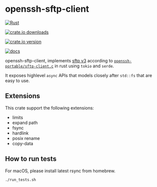 # openssh-sftp-client

[![Rust](https://github.com/openssh-rust/openssh-sftp-client/actions/workflows/rust.yml/badge.svg)](https://github.com/openssh-rust/openssh-sftp-client/actions/workflows/rust.yml)

[![crate.io downloads](https://img.shields.io/crates/d/openssh-sftp-client)](https://crates.io/crates/openssh-sftp-client)

[![crate.io version](https://img.shields.io/crates/v/openssh-sftp-client)](https://crates.io/crates/openssh-sftp-client)

[![docs](https://docs.rs/openssh-sftp-client/badge.svg)](https://docs.rs/openssh-sftp-client)

openssh-sftp-client, implements [sftp v3] according to
[`openssh-portable/sftp-client.c`] in rust using `tokio` and `serde`.

It exposes highlevel `async` APIs that models closely after `std::fs` that are
easy to use.

[sftp v3]: https://www.openssh.com/txt/draft-ietf-secsh-filexfer-02.txt
[`openssh-portable/sftp-client.c`]: https://github.com/openssh/openssh-portable/blob/19b3d846f06697c85957ab79a63454f57f8e22d6/sftp-client.c

## Extensions

This crate support the following extensions:
 - limits
 - expand path
 - fsync
 - hardlink
 - posix rename
 - copy-data

## How to run tests

For macOS, please install latest rsync from homebrew.

```
./run_tests.sh
```
